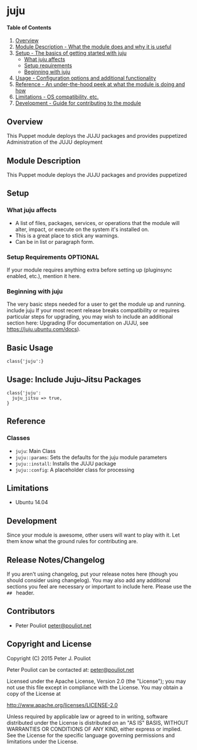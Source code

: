 # juju

#### Table of Contents

1. [Overview](#overview)
2. [Module Description - What the module does and why it is useful](#module-description)
3. [Setup - The basics of getting started with juju](#setup)
    * [What juju affects](#what-juju-affects)
    * [Setup requirements](#setup-requirements)
    * [Beginning with juju](#beginning-with-juju)
4. [Usage - Configuration options and additional functionality](#usage)
5. [Reference - An under-the-hood peek at what the module is doing and how](#reference)
5. [Limitations - OS compatibility, etc.](#limitations)
6. [Development - Guide for contributing to the module](#development)

## Overview

This Puppet module deploys the JUJU packages and provides puppetized
Administration of the JUJU deployment

## Module Description
This Puppet module deploys the JUJU packages and provides puppetized

## Setup

### What juju affects

* A list of files, packages, services, or operations that the module will alter,
  impact, or execute on the system it's installed on.
* This is a great place to stick any warnings.
* Can be in list or paragraph form.

### Setup Requirements **OPTIONAL**

If your module requires anything extra before setting up (pluginsync enabled,
etc.), mention it here.

### Beginning with juju

The very basic steps needed for a user to get the module up and running.
include juju
If your most recent release breaks compatibility or requires particular steps
for upgrading, you may wish to include an additional section here: Upgrading
(For documentation on JUJU, see https://juju.ubuntu.com/docs).

## Basic Usage

  ```
  class{'juju':}

  ```
## Usage: Include Juju-Jitsu Packages
  
  ```
  class{'juju':
    juju_jitsu => true,
  }
  ```

## Reference
### Classes
* `juju`: Main Class
* `juju::params`: Sets the defaults for the juju module parameters
* `juju::install`: Installs the JUJU package
* `juju::config`: A placeholder class for processing

## Limitations

* Ubuntu 14.04

## Development

Since your module is awesome, other users will want to play with it. Let them
know what the ground rules for contributing are.

## Release Notes/Changelog

If you aren't using changelog, put your release notes here (though you should
consider using changelog). You may also add any additional sections you feel are
necessary or important to include here. Please use the `## ` header.

## Contributors
* Peter Pouliot <peter@pouliot.net>

## Copyright and License

Copyright (C) 2015 Peter J. Pouliot

Peter Pouliot can be contacted at: peter@pouliot.net

Licensed under the Apache License, Version 2.0 (the "License");
you may not use this file except in compliance with the License.
You may obtain a copy of the License at

  http://www.apache.org/licenses/LICENSE-2.0

Unless required by applicable law or agreed to in writing, software
distributed under the License is distributed on an "AS IS" BASIS,
WITHOUT WARRANTIES OR CONDITIONS OF ANY KIND, either express or implied.
See the License for the specific language governing permissions and
limitations under the License.
